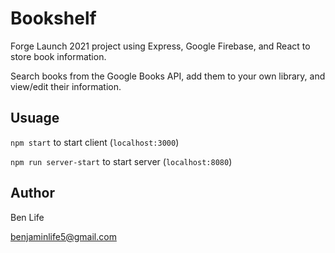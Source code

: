 # Bookshelf
Forge Launch 2021 project using Express, Google Firebase, and React to store book information.

Search books from the Google Books API, add them to your own library, and view/edit their information.


## Usuage

`npm start` to start client (`localhost:3000`)

`npm run server-start` to start server (`localhost:8080`)

## Author
Ben Life 

[benjaminlife5@gmail.com](mailto:benjaminlife5@gmail.com)
